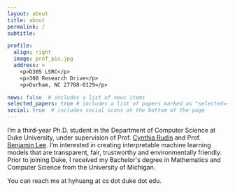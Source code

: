 ```yaml
---
layout: about
title: about
permalink: /
subtitle: 

profile:
  align: right
  image: prof_pic.jpg
  address: >
    <p>D305 LSRC</p>
    <p>308 Research Drive</p>
    <p>Durham, NC 27708-0129</p>

news: false  # includes a list of news items
selected_papers: true # includes a list of papers marked as "selected={true}"
social: true  # includes social icons at the bottom of the page
---
```


I’m a third-year Ph.D. student in the Department of Computer Science at Duke University, under supervision of Prof. [Cynthia Rudin](https://users.cs.duke.edu/~cynthia/) and Prof. [Benjamin Lee](https://www.seas.upenn.edu/~leebcc/). I’m interested in creating interpretable machine learning models that are transparent, fair, trustworthy and environmentally friendly. Prior to joining Duke, I received my Bachelor's degree in Mathematics and Computer Science from the University of Michigan.

You can reach me at hyhuang at cs dot duke dot edu.
